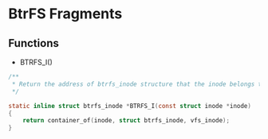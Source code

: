 BtrFS Fragments
===============

Functions
---------

- BTRFS_I()
```c
/**
 * Return the address of btrfs_inode structure that the inode belongs to.
 */

static inline struct btrfs_inode *BTRFS_I(const struct inode *inode)
{
    return container_of(inode, struct btrfs_inode, vfs_inode);
}
```
